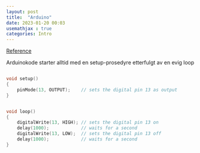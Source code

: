 ```yaml
---
layout: post
title:  "Arduino"
date: 2023-01-20 00:03
usemathjax : true
categories: Intro
---
```


<a href="https://www.arduino.cc/reference/en/">Reference</a>

Arduinokode starter alltid med en setup-prosedyre etterfulgt av en evig loop

~~~ c

void setup() 
{
    pinMode(13, OUTPUT);    // sets the digital pin 13 as output
}


void loop() 
{
    digitalWrite(13, HIGH); // sets the digital pin 13 on
    delay(1000);            // waits for a second
    digitalWrite(13, LOW);  // sets the digital pin 13 off
    delay(1000);            // waits for a second
}

~~~